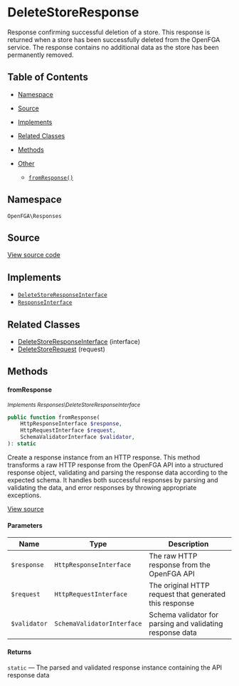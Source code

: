 # DeleteStoreResponse

Response confirming successful deletion of a store. This response is returned when a store has been successfully deleted from the OpenFGA service. The response contains no additional data as the store has been permanently removed.

## Table of Contents

* [Namespace](#namespace)
* [Source](#source)
* [Implements](#implements)
* [Related Classes](#related-classes)
* [Methods](#methods)

* [Other](#other)
    * [`fromResponse()`](#fromresponse)

## Namespace

`OpenFGA\Responses`

## Source

[View source code](https://github.com/evansims/openfga-php/blob/main/src/Responses/DeleteStoreResponse.php)

## Implements

* [`DeleteStoreResponseInterface`](DeleteStoreResponseInterface.md)
* [`ResponseInterface`](ResponseInterface.md)

## Related Classes

* [DeleteStoreResponseInterface](Responses/DeleteStoreResponseInterface.md) (interface)
* [DeleteStoreRequest](Requests/DeleteStoreRequest.md) (request)

## Methods

#### fromResponse

*<small>Implements Responses\DeleteStoreResponseInterface</small>*

```php
public function fromResponse(
    HttpResponseInterface $response,
    HttpRequestInterface $request,
    SchemaValidatorInterface $validator,
): static

```

Create a response instance from an HTTP response. This method transforms a raw HTTP response from the OpenFGA API into a structured response object, validating and parsing the response data according to the expected schema. It handles both successful responses by parsing and validating the data, and error responses by throwing appropriate exceptions.

[View source](https://github.com/evansims/openfga-php/blob/main/src/Responses/ResponseInterface.php#L44)

#### Parameters

| Name         | Type                       | Description                                               |
| ------------ | -------------------------- | --------------------------------------------------------- |
| `$response`  | `HttpResponseInterface`    | The raw HTTP response from the OpenFGA API                |
| `$request`   | `HttpRequestInterface`     | The original HTTP request that generated this response    |
| `$validator` | `SchemaValidatorInterface` | Schema validator for parsing and validating response data |

#### Returns

`static` — The parsed and validated response instance containing the API response data
